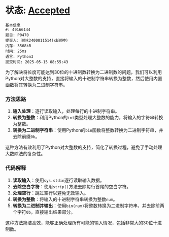 # 状态: [Accepted](http://xzmdsa.openjudge.cn/2024hw1tmp/solution/48296796/)

```
基本信息
#: 49166144
题目: P0470
提交人: 谢冰2400011514(xb谢神)
内存: 3568kB
时间: 25ms
语言: Python3
提交时间: 2025-05-15 08:55:43
```

为了解决将长度可能达到30位的十进制数转换为二进制数的问题，我们可以利用Python对大整数的支持，直接将输入的十进制字符串转换为整数，然后使用内置函数将其转换为二进制字符串。

### 方法思路
1. **输入处理**：逐行读取输入，处理每行的十进制字符串。
2. **转换为整数**：利用Python的`int`类型处理大整数的能力，将输入的字符串转换为整数。
3. **转换为二进制字符串**：使用Python的`bin`函数将整数转换为二进制字符串，并去除前缀`0b`。

这种方法有效利用了Python对大整数的支持，简化了转换过程，避免了手动处理大数除法的复杂性。

### 代码解释
1. **读取输入**：使用`sys.stdin`逐行读取输入数据。
2. **去除空白字符**：使用`strip()`方法去除每行首尾的空白字符。
3. **处理空行**：跳过空行以避免无效输入。
4. **转换为整数**：将输入的十进制字符串转换为整数`num`。
5. **转换为二进制并输出**：使用`bin(num)`将整数转换为二进制字符串，并去除前两个字符`0b`，直接输出结果部分。

这种方法简洁高效，能够正确处理所有可能的输入情况，包括非常大的30位十进制数。